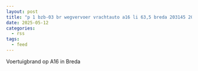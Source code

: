 ```yaml
---
layout: post
title: "p 1 bzb-03 br wegvervoer vrachtauto a16 li 63,5 breda 203145 203132"
date: 2025-05-12
categories: 
  - rss
tags: 
  - feed
---
```


Voertuigbrand op A16 in Breda
